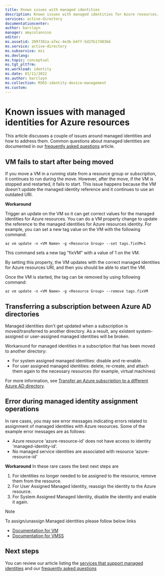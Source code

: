 ```yaml
---
title: Known issues with managed identities
description: Known issues with managed identities for Azure resources.
services: active-directory
documentationcenter: 
author: barclayn
manager: amycolannino
editor: 
ms.assetid: 2097381a-a7ec-4e3b-b4ff-5d2fb17403b6
ms.service: active-directory
ms.subservice: msi
ms.devlang: 
ms.topic: conceptual
ms.tgt_pltfrm: 
ms.workload: identity
ms.date: 01/11/2022
ms.author: barclayn
ms.collection: M365-identity-device-management
ms.custom: 
---
```


# Known issues with managed identities for Azure resources

This article discusses a couple of issues around managed identities and how to address them. Common questions about managed identities are documented in our [frequently asked questions](managed-identities-faq.md) article.
## VM fails to start after being moved 

If you move a VM in a running state from a resource group or subscription, it continues to run during the move. However, after the move, if the VM is stopped and restarted, it fails to start. This issue happens because the VM doesn't update the managed identity reference and it continues to use an outdated URI.

**Workaround** 
 
Trigger an update on the VM so it can get correct values for the managed identities for Azure resources. You can do a VM property change to update the reference to the managed identities for Azure resources identity. For example, you can set a new tag value on the VM with the following command:

```azurecli-interactive
az vm update -n <VM Name> -g <Resource Group> --set tags.fixVM=1
```
 
This command sets a new tag "fixVM" with a value of 1 on the VM. 
 
By setting this property, the VM updates with the correct managed identities for Azure resources URI, and then you should be able to start the VM.
 
Once the VM is started, the tag can be removed by using following command:

```azurecli-interactive
az vm update -n <VM Name> -g <Resource Group> --remove tags.fixVM
```

## Transferring a subscription between Azure AD directories

Managed identities don't get updated when a subscription is moved/transferred to another directory. As a result, any existent system-assigned or user-assigned managed identities will be broken. 

Workaround for managed identities in a subscription that has been moved to another directory:

 - For system assigned managed identities: disable and re-enable. 
 - For user assigned managed identities: delete, re-create, and attach them again to the necessary resources (for example, virtual machines)

For more information, see [Transfer an Azure subscription to a different Azure AD directory](../../role-based-access-control/transfer-subscription.md).

## Error during managed identity assignment operations
In rare cases, you may see error messages indicating errors related to assignment of managed identities with Azure resources. Some of the example error messages are as follows: 
- Azure resource ‘azure-resource-id' does not have access to identity 'managed-identity-id'.  
- No managed service identities are associated with resource ‘azure-resource-id'

**Workaround**
In these rare cases the best next steps are

1. For identities no longer needed to be assigned to the resource, remove them from the resource.
2. For User Assigned Managed Identity, reassign the identity to the Azure resource. 
3. For System Assigned Managed Identity, disable the identity and enable it again. 

>[!NOTE]
>To assign/unassign Managed identities please follow below links

- [Documentation for VM](qs-configure-portal-windows-vm.md)
- [Documentation for VMSS](qs-configure-portal-windows-vmss.md)

## Next steps

You can review our article listing the [services that support managed identities](./managed-identities-status.md) and our [frequently asked questions](managed-identities-faq.md)
